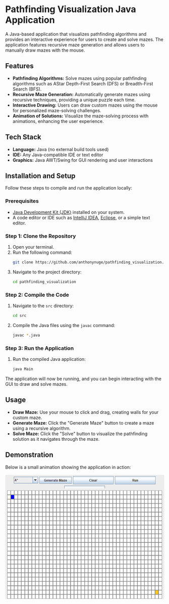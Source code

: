 # Pathfinding Visualization Java Application

A Java-based application that visualizes pathfinding algorithms and provides an interactive experience for users to create and solve mazes. The application features recursive maze generation and allows users to manually draw mazes with the mouse.

## Features

- **Pathfinding Algorithms:** Solve mazes using popular pathfinding algorithms such as AStar Depth-First Search (DFS) or Breadth-First Search (BFS).
- **Recursive Maze Generation:** Automatically generate mazes using recursive techniques, providing a unique puzzle each time.
- **Interactive Drawing:** Users can draw custom mazes using the mouse for personalized maze-solving challenges.
- **Animation of Solutions:** Visualize the maze-solving process with animations, enhancing the user experience.

## Tech Stack

- **Language:** Java (no external build tools used)
- **IDE:** Any Java-compatible IDE or text editor
- **Graphics:** Java AWT/Swing for GUI rendering and user interactions

## Installation and Setup

Follow these steps to compile and run the application locally:

### Prerequisites

- [Java Development Kit (JDK)](https://www.oracle.com/java/technologies/javase-downloads.html) installed on your system.
- A code editor or IDE such as [IntelliJ IDEA](https://www.jetbrains.com/idea/), [Eclipse](https://www.eclipse.org/downloads/), or a simple text editor.

### Step 1: Clone the Repository

1. Open your terminal.
2. Run the following command:
   ```bash
   git clone https://github.com/anthonynuge/pathfinding_visualization.git
   ```
3. Navigate to the project directory:
   ```bash
   cd pathfinding_visualization
   ```

### Step 2: Compile the Code

1. Navigate to the `src` directory:
   ```bash
   cd src
   ```
2. Compile the Java files using the `javac` command:
   ```bash
   javac *.java
   ```

### Step 3: Run the Application

1. Run the compiled Java application:
   ```bash
   java Main
   ```

The application will now be running, and you can begin interacting with the GUI to draw and solve mazes.

## Usage

- **Draw Maze:** Use your mouse to click and drag, creating walls for your custom maze.
- **Generate Maze:** Click the "Generate Maze" button to create a maze using a recursive algorithm.
- **Solve Maze:** Click the "Solve" button to visualize the pathfinding solution as it navigates through the maze.

## Demonstration

Below is a small animation showing the application in action:

![Maze Solver Demo](demo/demo.gif)
